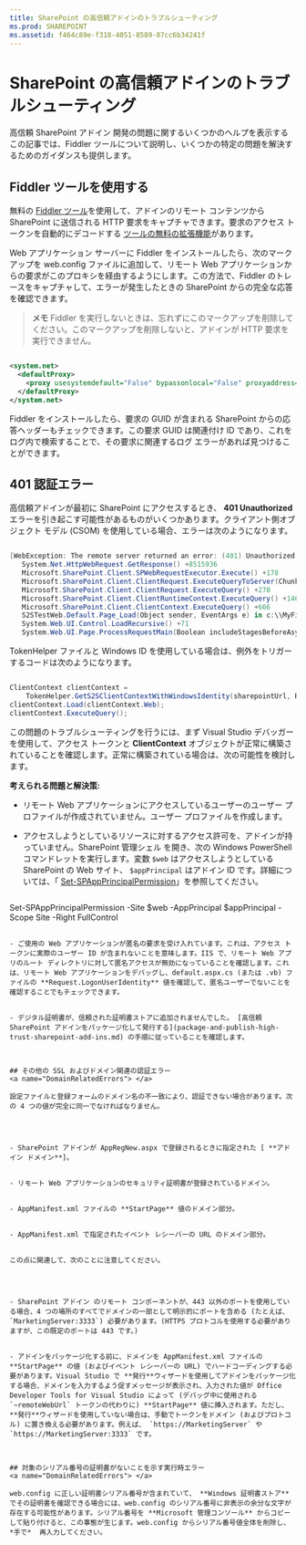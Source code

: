 ```yaml
---
title: SharePoint の高信頼アドインのトラブルシューティング
ms.prod: SHAREPOINT
ms.assetid: f464c89e-f318-4051-8589-07cc6b34241f
---
```



# SharePoint の高信頼アドインのトラブルシューティング
高信頼 SharePoint アドイン 開発の問題に関するいくつかのヘルプを表示する
この記事では、Fiddler ツールについて説明し、いくつかの特定の問題を解決するためのガイダンスも提供します。
  
    
    


## Fiddler ツールを使用する

無料の  [Fiddler ツール](http://www.telerik.com/fiddler)を使用して、アドインのリモート コンテンツから SharePoint に送信される HTTP 要求をキャプチャできます。要求のアクセス トークンを自動的にデコードする [ツールの無料の拡張機能](https://github.com/andrewconnell/SPOAuthFiddlerExt)があります。
  
    
    
Web アプリケーション サーバーに Fiddler をインストールしたら、次のマークアップを web.config ファイルに追加して、リモート Web アプリケーションからの要求がこのプロキシを経由するようにします。この方法で、Fiddler のトレースをキャプチャして、エラーが発生したときの SharePoint からの完全な応答を確認できます。
  
    
    

> **メモ**
> Fiddler を実行しないときは、忘れずにこのマークアップを削除してください。このマークアップを削除しないと、アドインが HTTP 要求を実行できません。 
  
    
    




```XML

<system.net>
  <defaultProxy>
    <proxy usesystemdefault="False" bypassonlocal="False" proxyaddress="http://127.0.0.1:8888" />
  </defaultProxy>
</system.net>

```

Fiddler をインストールしたら、要求の GUID が含まれる SharePoint からの応答ヘッダーもチェックできます。この要求 GUID は関連付け ID であり、これをログ内で検索することで、その要求に関連するログ エラーがあれば見つけることができます。
  
    
    

## 401 認証エラー
<a name="UnauthorizedException"> </a>

高信頼アドインが最初に SharePoint にアクセスするとき、 **401 Unauthorized** エラーを引き起こす可能性があるものがいくつかあります。クライアント側オブジェクト モデル (CSOM) を使用している場合、エラーは次のようになります。
  
    
    

```cs

[WebException: The remote server returned an error: (401) Unauthorized.]
   System.Net.HttpWebRequest.GetResponse() +8515936
   Microsoft.SharePoint.Client.SPWebRequestExecutor.Execute() +178
   Microsoft.SharePoint.Client.ClientRequest.ExecuteQueryToServer(ChunkStringBuilder sb) +1427
   Microsoft.SharePoint.Client.ClientRequest.ExecuteQuery() +270
   Microsoft.SharePoint.Client.ClientRuntimeContext.ExecuteQuery() +146
   Microsoft.SharePoint.Client.ClientContext.ExecuteQuery() +666
   S2STestWeb.Default.Page_Load(Object sender, EventArgs e) in c:\\MyFiles\\HightrustTest\\HightrustTestWeb\\Default.aspx.cs:28
   System.Web.UI.Control.LoadRecursive() +71
   System.Web.UI.Page.ProcessRequestMain(Boolean includeStagesBeforeAsyncPoint, Boolean includeStagesAfterAsyncPoint) +3178
```

TokenHelper ファイルと Windows ID を使用している場合は、例外をトリガーするコードは次のようになります。
  
    
    



```cs

ClientContext clientContext =
    TokenHelper.GetS2SClientContextWithWindowsIdentity(sharepointUrl, Request.LogonUserIdentity); 
clientContext.Load(clientContext.Web);
clientContext.ExecuteQuery();
```

この問題のトラブルシューティングを行うには、まず Visual Studio デバッガーを使用して、アクセス トークンと **ClientContext** オブジェクトが正常に構築されていることを確認します。正常に構築されている場合は、次の可能性を検討します。
  
    
    
 **考えられる問題と解決策:**
  
    
    

- リモート Web アプリケーションにアクセスしているユーザーのユーザー プロファイルが作成されていません。ユーザー プロファイルを作成します。
    
  
- アクセスしようとしているリソースに対するアクセス許可を、アドインが持っていません。SharePoint 管理シェル を開き、次の Windows PowerShell コマンドレットを実行します。変数  `$web` はアクセスしようとしている SharePoint の Web サイト、 `$appPrincipal` はアドイン ID です。詳細については、「 [Set-SPAppPrincipalPermission](http://technet.microsoft.com/ja-jp/library/jj219714%28v=office.15%29.aspx)」を参照してください。
    
  ```
  
Set-SPAppPrincipalPermission -Site $web -AppPrincipal $appPrincipal -Scope Site -Right FullControl
  ```

- ご使用の Web アプリケーションが匿名の要求を受け入れています。これは、アクセス トークンに実際のユーザー ID が含まれないことを意味します。IIS で、リモート Web アプリのルート ディレクトリに対して匿名アクセスが無効になっていることを確認します。これは、リモート Web アプリケーションをデバッグし、default.aspx.cs (または .vb) ファイルの **Request.LogonUserIdentity** 値を確認して、匿名ユーザーでないことを確認することでもチェックできます。
    
  
- デジタル証明書が、信頼された証明書ストアに追加されませんでした。 [高信頼 SharePoint アドインをパッケージ化して発行する](package-and-publish-high-trust-sharepoint-add-ins.md) の手順に従っていることを確認します。
    
  

## その他の SSL およびドメイン関連の認証エラー
<a name="DomainRelatedErrors"> </a>

設定ファイルと登録フォームのドメイン名の不一致により、認証できない場合があります。次の 4 つの値が完全に同一でなければなりません。
  
    
    

- SharePoint アドインが AppRegNew.aspx で登録されるときに指定された [ **アドイン ドメイン**]。
    
  
- リモート Web アプリケーションのセキュリティ証明書が登録されているドメイン。
    
  
- AppManifest.xml ファイルの **StartPage** 値のドメイン部分。
    
  
- AppManifest.xml で指定されたイベント レシーバーの URL のドメイン部分。
    
  
この点に関連して、次のことに注意してください。
  
    
    

- SharePoint アドイン のリモート コンポーネントが、443 以外のポートを使用している場合、4 つの場所のすべてでドメインの一部として明示的にポートを含める (たとえば、 `MarketingServer:3333`) 必要があります。(HTTPS プロトコルを使用する必要がありますが、この既定のポートは 443 です。)
    
  
- アドインをパッケージ化する前に、ドメインを AppManifest.xml ファイルの **StartPage** の値 (およびイベント レシーバーの URL) でハードコーディングする必要があります。Visual Studio で **発行**ウィザードを使用してアドインをパッケージ化する場合、ドメインを入力するよう促すメッセージが表示され、入力された値が Office Developer Tools for Visual Studio によって (デバッグ中に使用される  `~remoteWebUrl` トークンの代わりに) **StartPage** 値に挿入されます。ただし、 **発行**ウィザードを使用していない場合は、手動でトークンをドメイン (およびプロトコル) に置き換える必要があります。例えば、 `https://MarketingServer` や `https://MarketingServer:3333` です。
    
  

## 対象のシリアル番号の証明書がないことを示す実行時エラー
<a name="DomainRelatedErrors"> </a>

web.config に正しい証明書シリアル番号が含まれていて、 **Windows 証明書ストア** でその証明書を確認できる場合には、web.config のシリアル番号に非表示の余分な文字が存在する可能性があります。シリアル番号を **Microsoft 管理コンソール** からコピーして貼り付けると、この事態が生じます。web.config からシリアル番号値全体を削除し、 *手で*  再入力してください。
  
    
    

